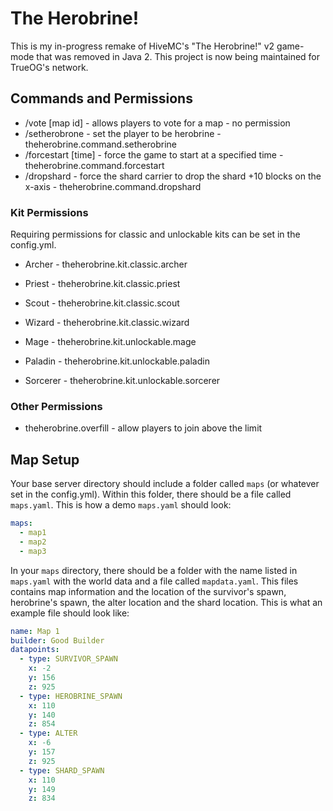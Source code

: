 # The Herobrine!

This is my in-progress remake of HiveMC's "The Herobrine!" v2 game-mode that was removed in Java 2. This project is now being maintained for TrueOG's network.

## Commands and Permissions
- /vote [map id] - allows players to vote for a map - no permission
- /setherobrone <player> - set the player to be herobrine - theherobrine.command.setherobrine
- /forcestart [time] - force the game to start at a specified time - theherobrine.command.forcestart
- /dropshard - force the shard carrier to drop the shard +10 blocks on the x-axis - theherobrine.command.dropshard

### Kit Permissions
Requiring permissions for classic and unlockable kits can be set in the config.yml.

- Archer - theherobrine.kit.classic.archer
- Priest - theherobrine.kit.classic.priest
- Scout - theherobrine.kit.classic.scout
- Wizard - theherobrine.kit.classic.wizard

- Mage - theherobrine.kit.unlockable.mage
- Paladin - theherobrine.kit.unlockable.paladin
- Sorcerer - theherobrine.kit.unlockable.sorcerer

### Other Permissions
- theherobrine.overfill - allow players to join above the limit 

## Map Setup
Your base server directory should include a folder called `maps` (or whatever set in the config.yml). Within this folder, there should be a file called `maps.yaml`. This is how a demo `maps.yaml` should look:
```yaml
maps:
  - map1
  - map2
  - map3
```

In your `maps` directory, there should be a folder with the name listed in `maps.yaml` with the world data and a file called `mapdata.yaml`.
This files contains map information and the location of the survivor's spawn, herobrine's spawn, the alter location and the shard location.
This is what an example file should look like:
```yaml
name: Map 1
builder: Good Builder
datapoints:
  - type: SURVIVOR_SPAWN
    x: -2
    y: 156
    z: 925
  - type: HEROBRINE_SPAWN
    x: 110
    y: 140
    z: 854
  - type: ALTER
    x: -6
    y: 157
    z: 925
  - type: SHARD_SPAWN
    x: 110
    y: 149
    z: 834
```
